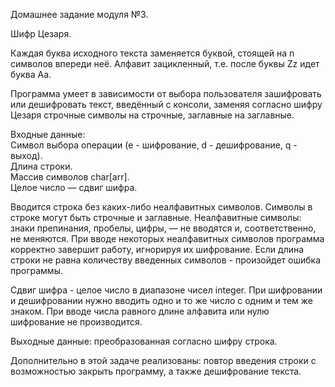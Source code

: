 Домашнее задание модуля №3.

Шифр Цезаря.

Каждая буква исходного текста заменяется буквой, стоящей на n символов впереди неё. 
Алфавит зацикленный, т.е. после буквы Zz идет буква Aa.

Программа умеет в зависимости от выбора пользователя зашифровать или дешифровать текст, введённый с консоли, заменяя согласно шифру Цезаря строчные символы на строчные, заглавные на заглавные.

Входные данные:<br>
Символ выбора операции (e - шифрование, d - дешифрование, q - выход).<br>
Длина строки.<br>
Массив символов char[arr].<br>
Целое число — сдвиг шифра.<br>

Вводится строка без каких-либо неалфавитных символов. Символы в строке могут быть строчные и заглавные. 
Неалфавитные символы: знаки препинания, пробелы, цифры, — не вводятся и, соответственно, не меняются.
При вводе некоторых неалфавитных символов программа корректно завершит работу, игнорируя их шифрование.
Если длина строки не равна количеству введенных символов - произойдет ошибка программы.

Сдвиг шифра - целое число в диапазоне чисел integer. При шифровании и дешифровании нужно вводить одно и то же число с одним и тем же знаком. При вводе числа равного длине алфавита или нулю шифрование не производится.

Выходные данные: преобразованная согласно шифру строка.

Дополнительно в этой задаче реализованы: повтор введения строки с возможностью закрыть программу, а также дешифрование текста.
